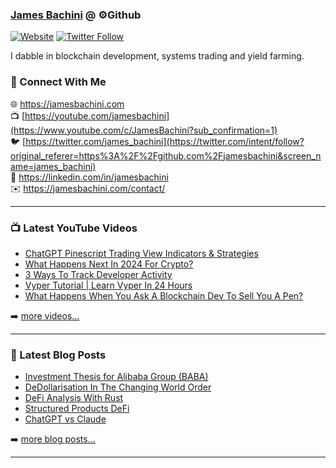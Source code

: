 ### [James Bachini][website] @ ⚙️Github

[![Website](https://img.shields.io/website?label=jamesbachini.com&style=for-the-badge&url=https%3A%2F%2Fjamesbachini.com)](https://jamesbachini.com)
[![Twitter Follow](https://img.shields.io/twitter/follow/james_bachini?color=1DA1F2&logo=twitter&style=for-the-badge)](https://twitter.com/intent/follow?original_referer=https%3A%2F%2Fgithub.com%2Fjamesbachini&screen_name=jamesbachini)

I dabble in blockchain development, systems trading and yield farming.

### 👋 Connect With Me

🌐 https://jamesbachini.com
<br />
📺 [https://youtube.com/jamesbachini](https://www.youtube.com/c/JamesBachini?sub_confirmation=1)
<br />
🐦 [https://twitter.com/james_bachini](https://twitter.com/intent/follow?original_referer=https%3A%2F%2Fgithub.com%2Fjamesbachini&screen_name=james_bachini)
<br />
👔 https://linkedin.com/in/jamesbachini
<br />
✉️ https://jamesbachini.com/contact/

---

### 📺 Latest YouTube Videos

<!-- YOUTUBE:START -->
- [ChatGPT Pinescript Trading View Indicators &amp; Strategies](https://www.youtube.com/watch?v=LXQ6uWfxzFE)
- [What Happens Next In 2024 For Crypto?](https://www.youtube.com/watch?v=kLiRVLUuMjM)
- [3 Ways To Track Developer Activity](https://www.youtube.com/watch?v=DTI7ELSA6CA)
- [Vyper Tutorial | Learn Vyper In 24 Hours](https://www.youtube.com/watch?v=yD-lbfB3Mxg)
- [What Happens When You Ask  A Blockchain Dev To Sell You A Pen?](https://www.youtube.com/watch?v=V9xU5qksWvs)
<!-- YOUTUBE:END -->

➡️ [more videos...](https://youtube.com/jamesbachini)

---

### 📝 Latest Blog Posts

<!-- BLOG-POST-LIST:START -->
- [Investment Thesis for Alibaba Group &lpar;BABA&rpar;](https://jamesbachini.com/investment-thesis-for-alibaba-group-baba/)
- [DeDollarisation In The Changing World Order](https://jamesbachini.com/dedollarisation/)
- [DeFi Analysis With Rust](https://jamesbachini.com/defi-analysis-with-rust/)
- [Structured Products DeFi](https://jamesbachini.com/structured-defi-products/)
- [ChatGPT vs Claude](https://jamesbachini.com/chatgpt-vs-claude/)
<!-- BLOG-POST-LIST:END -->

➡️ [more blog posts...](https://jamesbachini.com)

---

[website]: https://jamesbachini.com
[twitter]: https://twitter.com/james_bachini
[youtube]: https://youtube.com/jamesbachini
[linkedin]: https://linkedin.com/in/jamesbachini
